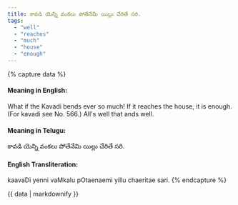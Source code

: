 ```yaml
---
title: కావడి యెన్ని వంకలు పోతేనేమి యిల్లు చేరితే సరి.
tags:
  - "well"
  - "reaches"
  - "much"
  - "house"
  - "enough"
---
```


{% capture data %}
#### Meaning in English:
What if the Kavadi bends ever so much! If it reaches the house, it is enough.
(For kavadi see No. 566.)
All's well that ands well.

#### Meaning in Telugu:
కావడి యెన్ని వంకలు పోతేనేమి యిల్లు చేరితే సరి.

#### English Transliteration:
kaavaDi yenni vaMkalu pOtaenaemi yillu chaeritae sari.
{% endcapture %}

<div class="notice">{{ data | markdownify }}</div>

